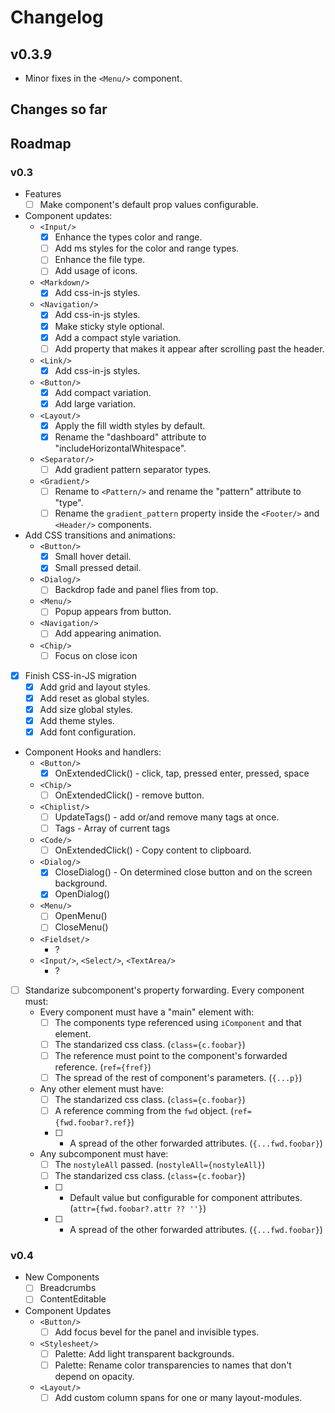 # Changelog

## v0.3.9

- Minor fixes in the `<Menu/>` component.
 
## Changes so far

## Roadmap

### v0.3

- Features
  - [ ] Make component's default prop values configurable.

- Component updates:
  - `<Input/>`
    - [x] Enhance the types color and range.
    - [ ] Add ms styles for the color and range types.
    - [ ] Enhance the file type.
    - [ ] Add usage of icons.
  - `<Markdown/>`
    - [x] Add css-in-js styles.
  - `<Navigation/>`
    - [x] Add css-in-js styles.
    - [x] Make sticky style optional.
    - [x] Add a compact style variation.
    - [ ] Add property that makes it appear after scrolling past the header.
  - `<Link/>`
    - [x] Add css-in-js styles.
  - `<Button/>`
    - [x] Add compact variation.
    - [x] Add large variation.
  - `<Layout/>`
    - [x] Apply the fill width styles by default.
    - [x] Rename the "dashboard" attribute to "includeHorizontalWhitespace".
  - `<Separator/>`
    - [ ] Add gradient pattern separator types.
  - `<Gradient/>`
    - [ ] Rename to `<Pattern/>` and rename the "pattern" attribute to "type".
    - [ ] Rename the `gradient_pattern` property inside the `<Footer/>` and `<Header/>` components.

- Add CSS transitions and animations:
  - `<Button/>`
    - [x] Small hover detail.
    - [x] Small pressed detail. 
  - `<Dialog/>`
    - [ ] Backdrop fade and panel flies from top.
  - `<Menu/>` 
    - [ ] Popup appears from button.
  - `<Navigation/>`
    - [ ] Add appearing animation.
  - `<Chip/>` 
    - [ ] Focus on close icon

- [x] Finish CSS-in-JS migration
  - [x] Add grid and layout styles.
  - [x] Add reset as global styles.
  - [x] Add size global styles.
  - [x] Add theme styles.
  - [x] Add font configuration.

- Component Hooks and handlers:
  - `<Button/>`
    - [x] OnExtendedClick() - click, tap, pressed enter, pressed, space
  - `<Chip/>`
    - [ ] OnExtendedClick() - remove button.
  - `<Chiplist/>`
    - [ ] UpdateTags() - add or/and remove many tags at once.
    - [ ] Tags - Array of current tags
  - `<Code/>`
    - [ ] OnExtendedClick() - Copy content to clipboard.
  - `<Dialog/>`
    - [x] CloseDialog() - On determined close button and on the screen background.
    - [x] OpenDialog() 
  - `<Menu/>`
    - [ ] OpenMenu()
    - [ ] CloseMenu()
  - `<Fieldset/>`
    - ?
  - `<Input/>`, `<Select/>`, `<TextArea/>`
    - ?

- [ ] Standarize subcomponent's property forwarding. Every component must:
  - Every component must have a "main" element with:
    - [ ] The components type referenced using `iComponent` and that element.
    - [ ] The standarized css class. (`class={c.foobar}`)
    - [ ] The reference must point to the component's forwarded reference. (`ref={fref}`)
    - [ ] The spread of the rest of component's parameters. (`{...p}`)
  - Any other element must have:
    - [ ] The standarized css class. (`class={c.foobar}`)
    - [ ] A reference comming from the `fwd` object. (`ref={fwd.foobar?.ref}`)
    - [ ] * A spread of the other forwarded attributes. (`{...fwd.foobar}`)
  - Any subcomponent must have:
    - [ ] The `nostyleAll` passed. (`nostyleAll={nostyleAll}`)
    - [ ] The standarized css class. (`class={c.foobar}`)
    - [ ] * Default value but configurable for component attributes. (`attr={fwd.foobar?.attr ?? ''}`)
    - [ ] * A spread of the other forwarded attributes. (`{...fwd.foobar}`)

### v0.4

- New Components
  - [ ] Breadcrumbs
  - [ ] ContentEditable

- Component Updates
  - `<Button/>`
    - [ ] Add focus bevel for the panel and invisible types.
  - `<Stylesheet/>`
    - [ ] Palette: Add light transparent backgrounds.
    - [ ] Palette: Rename color transparencies to names that don't depend on opacity.
  - `<Layout/>`
    - [ ] Add custom column spans for one or many layout-modules.
